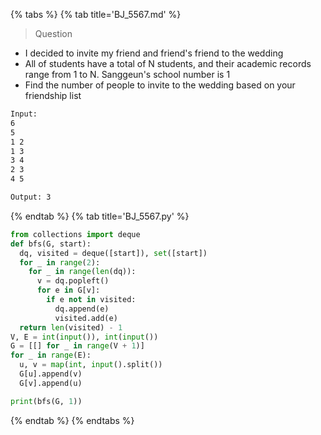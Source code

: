 {% tabs %}
{% tab title='BJ_5567.md' %}

> Question

* I decided to invite my friend and friend's friend to the wedding
* All of students have a total of N students, and their academic records range from 1 to N. Sanggeun's school number is 1
* Find the number of people to invite to the wedding based on your friendship list

```txt
Input:
6
5
1 2
1 3
3 4
2 3
4 5

Output: 3
```

{% endtab %}
{% tab title='BJ_5567.py' %}

```py
from collections import deque
def bfs(G, start):
  dq, visited = deque([start]), set([start])
  for _ in range(2):
    for _ in range(len(dq)):
      v = dq.popleft()
      for e in G[v]:
        if e not in visited:
          dq.append(e)
          visited.add(e)
  return len(visited) - 1
V, E = int(input()), int(input())
G = [[] for _ in range(V + 1)]
for _ in range(E):
  u, v = map(int, input().split())
  G[u].append(v)
  G[v].append(u)

print(bfs(G, 1))
```

{% endtab %}
{% endtabs %}
